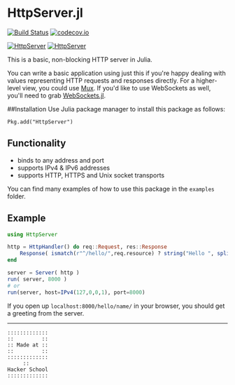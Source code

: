 # HttpServer.jl

[![Build Status](https://travis-ci.org/JuliaWeb/HttpServer.jl.svg?branch=master)](https://travis-ci.org/JuliaWeb/HttpServer.jl)
[![codecov.io](http://codecov.io/github/JuliaWeb/HttpServer.jl/coverage.svg?branch=master)](http://codecov.io/github/JuliaWeb/HttpServer.jl?branch=master)

[![HttpServer](http://pkg.julialang.org/badges/HttpServer_0.3.svg)](http://pkg.julialang.org/?pkg=HttpServer&ver=0.3)
[![HttpServer](http://pkg.julialang.org/badges/HttpServer_0.4.svg)](http://pkg.julialang.org/?pkg=HttpServer&ver=0.4)

This is a basic, non-blocking HTTP server in Julia.

You can write a basic application using just this if you're happy dealing with values representing HTTP requests and responses directly.
For a higher-level view, you could use [Mux](https://github.com/one-more-minute/Mux.jl).
If you'd like to use WebSockets as well, you'll need to grab [WebSockets.jl](https://github.com/JuliaWeb/WebSockets.jl).

##Installation
Use Julia package manager to install this package as follows:
```
Pkg.add("HttpServer")
```

## Functionality
* binds to any address and port
* supports IPv4 & IPv6 addresses
* supports HTTP, HTTPS and Unix socket transports

You can find many examples of how to use this package in the `examples` folder.

## Example

```julia
using HttpServer

http = HttpHandler() do req::Request, res::Response
    Response( ismatch(r"^/hello/",req.resource) ? string("Hello ", split(req.resource,'/')[3], "!") : 404 )
end

server = Server( http )
run( server, 8000 )
# or
run(server, host=IPv4(127,0,0,1), port=8000)
```
If you open up `localhost:8000/hello/name/` in your browser, you should get a greeting from the server.

---

```
:::::::::::::
::         ::
:: Made at ::
::         ::
:::::::::::::
     ::
Hacker School
:::::::::::::
```
